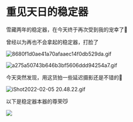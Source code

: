 # 重见天日的稳定器

雪藏两年的稳定器，在今天终于再次受到我的宠幸了🤗

曾经以为再也不会拿起的稳定器，打脸了

![8680f1d0ae41a70afaaec14f0db529da.gif](https://fudongdong-statics.oss-cn-beijing.aliyuncs.com/images/20220205/52b18a2ce0e94cdbb204fa11882210d5.gif)

![a275a50743b646b3bf5606ddd94254a7.gif](https://fudongdong-statics.oss-cn-beijing.aliyuncs.com/images/20220205/53cfdc8e5ef6431eb3d7d14daa72a253.gif)


今天突然发现，用这货拍一些延迟摄影还是不错的📸

![iShot2022-02-05 20.48.22.gif](https://fudongdong-statics.oss-cn-beijing.aliyuncs.com/images/20220205/b9eec1c7fb5d4bb68f02003114db3d62.gif)


以下是稳定器本器的尊荣😼

![](https://fudongdong-statics.oss-cn-beijing.aliyuncs.com/images/20220205/9911a2b6eba9417f9b41a7bdbbd8a98d.png?x-oss-process=image/resize,w_800/quality,q_80)

